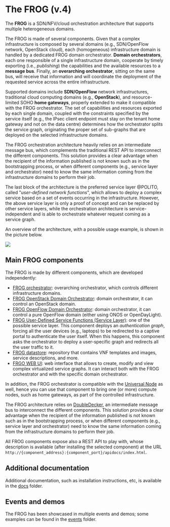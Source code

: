 # The FROG (v.4)

The **FROG** is a SDN/NFV/cloud orchestration architecture that supports multiple heterogeneous domains.

The FROG is made of several components.
Given that a complex infrastructure is composed by several domains (e.g., SDN/OpenFlow network, OpenStack cloud), each (homogeneous) infrastructure domain is handled by a dedicated FROG domain orchestrator.
**Domain orchestrators**, each one responsible of a single infrastructure domain, cooperate by timely exporting (i.e., _publishing_) the capabilities and the available resources to a **message bus**. 
Finally, an **overarching orchestrator**, sitting on the same bus, will receive that information and will coordinate the deployment of the requested service across the entire infrastructure.

Supported domains include **SDN/OpenFlow** network infrastructures, traditional cloud computing domains (e.g., **OpenStack**), and resource-limited SOHO **home gateways**, properly extended to make it compatible with the FROG orchestrator. The set of capabilities and resources exported by each single domain, coupled with the constraints specified by the service itself (e.g., the IPsec client endpoint must stay on the tenant home gateway and not on the data centre) determines how the orchestrator splits the service graph, originating the proper set of sub-graphs that are deployed on the selected infrastructure domains.

The FROG orchestration architecture heavily relies on an intermediate message bus, which complements the traditional REST API to interconnect the different components.
This solution provides a clear advantage when the recipient of the information published is not known such as in the bootstrapping process, or when different components (e.g., service layer and orchestrator) need to know the same information coming from the infrastructure domains to perform their job.

The last block of the architecture is the preferred service layer @POLITO, called "*user-defined network functions*", which allows to deploy a complex service based on a set of events occurring in the infrastructure. However, the above service layer is only a proof of concept and can be replaced by other service layers, while the orchestration architecture is service-independent and is able to orchestrate whatever request coming as a service graph.

An overview of the architecture, with a possible usage example, is shown in the picture below.

![](https://raw.githubusercontent.com/wiki/netgroup-polito/frog4/images/frog-overview.png)


## Main FROG components

The FROG is made by different components, which are developed independently:
  * [FROG orchestrator](http://github.com/netgroup-polito/frog4-orchestrator/): overarching orchestrator, which controls different infrastructure domains.
  * [FROG OpenStack Domain Orchestrator](http://github.com/netgroup-polito/frog4-openstack-do/): domain orchestrator, it can control an OpenStack domain.
  * [FROG OpenFlow Domain Orchestrator](http://github.com/netgroup-polito/frog4-openflow-do/): domain orchestrator, it can control a pure OpenFlow domain (either using ONOS or OpenDayLight).
  * [FROG User-Defined Service Functions (Service Layer)](http://github.com/netgroup-polito/frog4-service-layer/): one of the possible service layer. This component deploys an _authentication graph_, forcing all the user devices (e.g., laptops) to be redirected to a captive portal to authenticate the user itself. When this happens, this component asks the orchestrator to deploy a user-specific graph and redirects all the user traffic to it.
  * [FROG datastore](https://github.com/netgroup-polito/frog4-datastore): repository that contains VNF templates and images, service descriptions, and more.
  * [FRGO WEB UI](https://github.com/netgroup-polito/fg-gui): web interface that allows to create, modify and view complex virtualized service graphs. It can interact both with the FROG orchestrator and with the specific domain orchestrator.

In addition, the FROG orchestrator is compatible with the [Universal Node](http://github.com/netgroup-polito/un-orchestrator) as well, hence you can use that component to bring one (or more) compute nodes, such as home gateways, as part of the controlled infrastructure.

The FROG architecture relies on [DoubleDecker](https://github.com/Acreo/DoubleDecker), an intermediate message bus to interconnect the different components.
This solution provides a clear advantage when the recipient of the information published is not known such as in the bootstrapping process, or when different components (e.g., service layer and orchestrator) need to know the same information coming from the infrastructure domains to perform their job.

All FROG components expose also a REST API to play with, whose description is available (after installing the selected component) at the URL `http://{component_address}:{component_port}/apidocs/index.html`.

## Additional documentation
Additional documentation, such as installation instructions, etc, is available in the [docs](docs/) folder. 

## Events and demos
The FROG has been showcased in multiple events and demos; some examples can be found in the [events](events/) folder.
